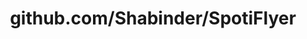 ---
layout: post
title: github.com/Shabinder/SpotiFlyer
categories: link
tags: [انگلیسی, برنامه‌نویسی]
---